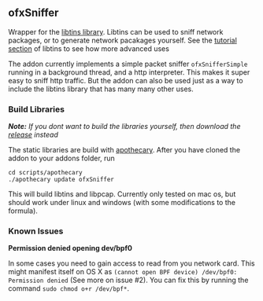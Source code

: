 ## ofxSniffer
Wrapper for the [libtins library](http://libtins.github.io). Libtins can be used to sniff network packages, or to generate network pacakages yourself. See the [tutorial section](http://libtins.github.io/tutorial/) of libtins to see how more advanced uses

The addon currently implements a simple packet sniffer `ofxSnifferSimple` running in a background thread, and a http interpreter. This makes it super easy to sniff http traffic. But the addon can also be used just as a way to include the libtins library that has many many other uses. 

### Build Libraries
***Note:*** *If you dont want to build the libraries yourself, then download the [release](https://github.com/HalfdanJ/ofxSniffer/releases) instead*

The static libraries are build with [apothecary](https://github.com/openframeworks/apothecary). 
After you have cloned the addon to your addons folder, run 
```
cd scripts/apothecary
./apothecary update ofxSniffer
```
This will build libtins and libpcap. Currently only tested on mac os, but should work under linux and windows (with some modifications to the formula).

### Known Issues
**Permission denied opening dev/bpf0**

In some cases you need to gain access to read from you network card. This might manifest itself on OS X as `(cannot open BPF device) /dev/bpf0: Permission denied` (See more on issue #2). You can fix this by running the command `sudo chmod o+r /dev/bpf*`.
